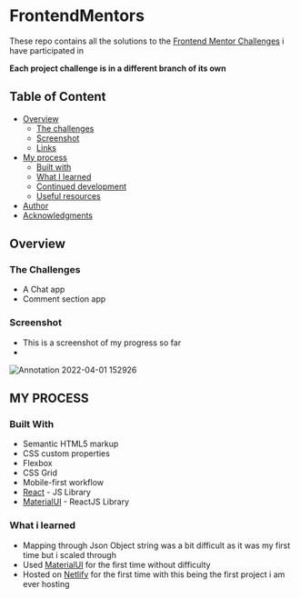 # FrontendMentors

These repo contains all the solutions to the [Frontend Mentor Challenges](https://www.frontendmentor.io/challenges) i have participated in 

**Each project challenge is in a different branch of its own**


## Table of Content 

- [Overview](#overview)
  - [The challenges](#the-challenge)
  - [Screenshot](#screenshot)
  - [Links](#links)
- [My process](#my-process)
  - [Built with](#built-with)
  - [What I learned](#what-i-learned)
  - [Continued development](#continued-development)
  - [Useful resources](#useful-resources)
- [Author](#author)
- [Acknowledgments](#acknowledgments)


## Overview 

### The Challenges 

- A Chat app 
- Comment section app


### Screenshot 
- This is a screenshot of my progress so far 
- 
![Annotation 2022-04-01 152926](https://user-images.githubusercontent.com/67446930/161289905-e5be3a5d-c6a5-416d-aa1c-bc9dad03bd6f.jpg)


## MY PROCESS 

### Built With 

- Semantic HTML5 markup
- CSS custom properties
- Flexbox
- CSS Grid
- Mobile-first workflow
- [React](https://reactjs.org/) - JS Library
- [MaterialUI](https://mui.com/) - ReactJS Library


### What i learned
  - Mapping through Json Object string was a bit difficult as it was my first time but i scaled through
  - Used [MaterialUI](https://mui.com/) for the first time without difficulty 
  - Hosted on [Netlify](https://app.netlify.com/) for the first time with this being the first project i am ever hosting
